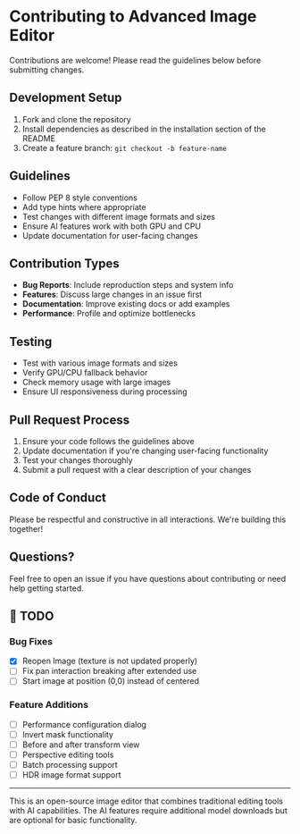 # Contributing to Advanced Image Editor

Contributions are welcome! Please read the guidelines below before submitting changes.

## Development Setup

1. Fork and clone the repository
2. Install dependencies as described in the installation section of the README
3. Create a feature branch: `git checkout -b feature-name`

## Guidelines

- Follow PEP 8 style conventions
- Add type hints where appropriate
- Test changes with different image formats and sizes
- Ensure AI features work with both GPU and CPU
- Update documentation for user-facing changes

## Contribution Types

- **Bug Reports**: Include reproduction steps and system info
- **Features**: Discuss large changes in an issue first
- **Documentation**: Improve existing docs or add examples
- **Performance**: Profile and optimize bottlenecks

## Testing

- Test with various image formats and sizes
- Verify GPU/CPU fallback behavior
- Check memory usage with large images
- Ensure UI responsiveness during processing

## Pull Request Process

1. Ensure your code follows the guidelines above
2. Update documentation if you're changing user-facing functionality
3. Test your changes thoroughly
4. Submit a pull request with a clear description of your changes

## Code of Conduct

Please be respectful and constructive in all interactions. We're building this together!

## Questions?

Feel free to open an issue if you have questions about contributing or need help getting started.

## 📝 TODO

### Bug Fixes
- [x] Reopen Image (texture is not updated properly)
- [ ] Fix pan interaction breaking after extended use
- [ ] Start image at position (0,0) instead of centered

### Feature Additions
- [ ] Performance configuration dialog 
- [ ] Invert mask functionality
- [ ] Before and after transform view
- [ ] Perspective editing tools
- [ ] Batch processing support
- [ ] HDR image format support

---

This is an open-source image editor that combines traditional editing tools with AI capabilities. The AI features require additional model downloads but are optional for basic functionality.


